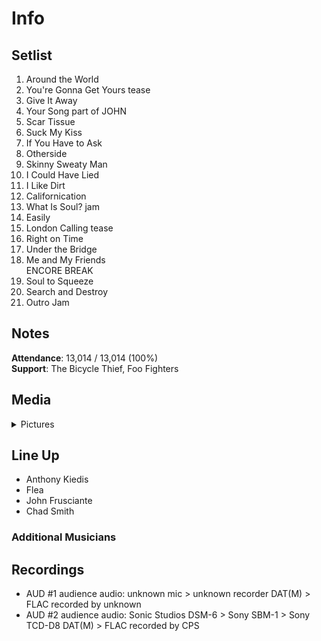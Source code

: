 # Info

## Setlist

1. Around the World
2. You're Gonna Get Yours tease
3. Give It Away
4. Your Song part of JOHN
5. Scar Tissue
6. Suck My Kiss
7. If You Have to Ask
8. Otherside
9. Skinny Sweaty Man
10. I Could Have Lied
11. I Like Dirt
12. Californication
13. What Is Soul? jam
14. Easily
15. London Calling tease
16. Right on Time
17. Under the Bridge
18. Me and My Friends
<br> ENCORE BREAK
19. Soul to Squeeze
20. Search and Destroy
21. Outro Jam

## Notes

**Attendance**: 13,014 / 13,014 (100%)
<br>
**Support**: The Bicycle Thief, Foo Fighters

## Media 

<details>
  <summary>Pictures</summary>
  <!--<img alt="Setlist" title="Setlist" src="_.jpg" height="200" />
  <img alt="Clipping" title="Clipping" src="_.jpg" height="200" />
  <img alt="Flyer" title="Flyer" src="_.jpg" height="200" />-->
</details>

## Line Up

* Anthony Kiedis
* Flea
* John Frusciante
* Chad Smith

### Additional Musicians

## Recordings

* AUD #1 audience audio: unknown mic > unknown recorder DAT(M) > FLAC recorded by unknown  
* AUD #2 audience audio: Sonic Studios DSM-6 > Sony SBM-1 > Sony TCD-D8 DAT(M) > FLAC recorded by CPS
